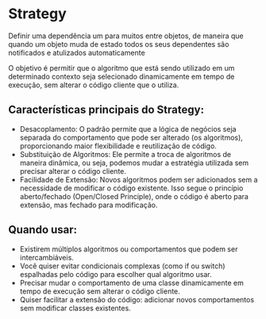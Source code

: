 # Strategy

Definir uma dependência um para muitos entre objetos, de maneira que quando um objeto muda de estado todos os seus dependentes são notificados e atulizados automaticamente

O objetivo é permitir que o algoritmo que está sendo utilizado em um determinado contexto seja selecionado dinamicamente em tempo de execução, sem alterar o código cliente que o utiliza.

## Características principais do Strategy:

- Desacoplamento: O padrão permite que a lógica de negócios seja separada do comportamento que pode ser alterado (os algoritmos), proporcionando maior flexibilidade e reutilização de código.
- Substituição de Algoritmos: Ele permite a troca de algoritmos de maneira dinâmica, ou seja, podemos mudar a estratégia utilizada sem precisar alterar o código cliente.
- Facilidade de Extensão: Novos algoritmos podem ser adicionados sem a necessidade de modificar o código existente. Isso segue o princípio aberto/fechado (Open/Closed Principle), onde o código é aberto para extensão, mas fechado para modificação.

## Quando usar:

- Existirem múltiplos algoritmos ou comportamentos que podem ser intercambiáveis.
- Você quiser evitar condicionais complexas (como if ou switch) espalhadas pelo código para escolher qual algoritmo usar.
- Precisar mudar o comportamento de uma classe dinamicamente em tempo de execução sem alterar o código cliente.
- Quiser facilitar a extensão do código: adicionar novos comportamentos sem modificar classes existentes.
